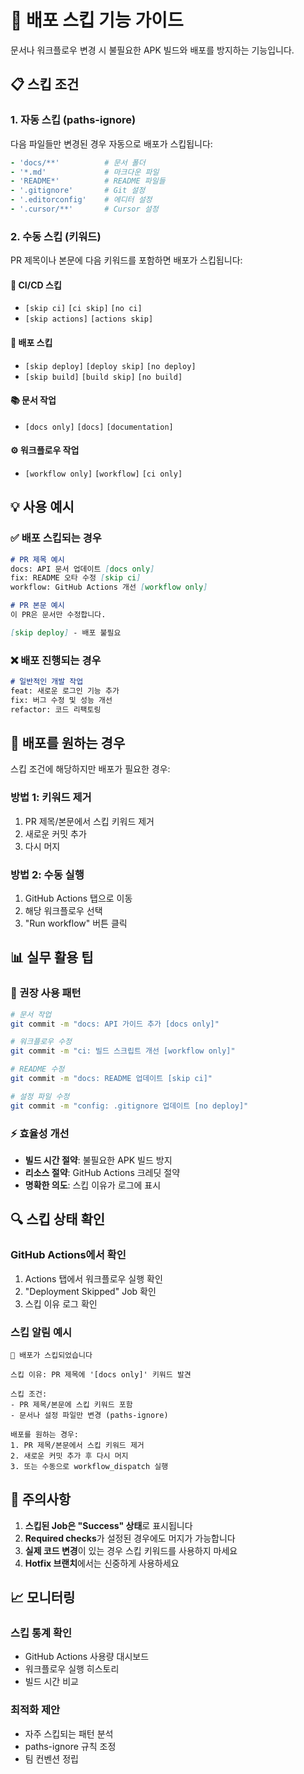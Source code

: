 # 🚫 배포 스킵 기능 가이드

문서나 워크플로우 변경 시 불필요한 APK 빌드와 배포를 방지하는 기능입니다.

## 📋 스킵 조건

### 1. **자동 스킵 (paths-ignore)**
다음 파일들만 변경된 경우 자동으로 배포가 스킵됩니다:

```yaml
- 'docs/**'          # 문서 폴더
- '*.md'             # 마크다운 파일
- 'README*'          # README 파일들
- '.gitignore'       # Git 설정
- '.editorconfig'    # 에디터 설정
- '.cursor/**'       # Cursor 설정
```

### 2. **수동 스킵 (키워드)**
PR 제목이나 본문에 다음 키워드를 포함하면 배포가 스킵됩니다:

#### 🔧 CI/CD 스킵
- `[skip ci]` `[ci skip]` `[no ci]`
- `[skip actions]` `[actions skip]`

#### 🚀 배포 스킵
- `[skip deploy]` `[deploy skip]` `[no deploy]`
- `[skip build]` `[build skip]` `[no build]`

#### 📚 문서 작업
- `[docs only]` `[docs]` `[documentation]`

#### ⚙️ 워크플로우 작업
- `[workflow only]` `[workflow]` `[ci only]`

## 💡 사용 예시

### ✅ 배포 스킵되는 경우

```markdown
# PR 제목 예시
docs: API 문서 업데이트 [docs only]
fix: README 오타 수정 [skip ci]
workflow: GitHub Actions 개선 [workflow only]
```

```markdown
# PR 본문 예시
이 PR은 문서만 수정합니다.

[skip deploy] - 배포 불필요
```

### ❌ 배포 진행되는 경우

```markdown
# 일반적인 개발 작업
feat: 새로운 로그인 기능 추가
fix: 버그 수정 및 성능 개선
refactor: 코드 리팩토링
```

## 🔄 배포를 원하는 경우

스킵 조건에 해당하지만 배포가 필요한 경우:

### 방법 1: 키워드 제거
1. PR 제목/본문에서 스킵 키워드 제거
2. 새로운 커밋 추가
3. 다시 머지

### 방법 2: 수동 실행
1. GitHub Actions 탭으로 이동
2. 해당 워크플로우 선택
3. "Run workflow" 버튼 클릭

## 📊 실무 활용 팁

### 🎯 권장 사용 패턴

```bash
# 문서 작업
git commit -m "docs: API 가이드 추가 [docs only]"

# 워크플로우 수정
git commit -m "ci: 빌드 스크립트 개선 [workflow only]"

# README 수정
git commit -m "docs: README 업데이트 [skip ci]"

# 설정 파일 수정
git commit -m "config: .gitignore 업데이트 [no deploy]"
```

### ⚡ 효율성 개선

- **빌드 시간 절약**: 불필요한 APK 빌드 방지
- **리소스 절약**: GitHub Actions 크레딧 절약
- **명확한 의도**: 스킵 이유가 로그에 표시

## 🔍 스킵 상태 확인

### GitHub Actions에서 확인
1. Actions 탭에서 워크플로우 실행 확인
2. "Deployment Skipped" Job 확인
3. 스킵 이유 로그 확인

### 스킵 알림 예시
```
🚫 배포가 스킵되었습니다

스킵 이유: PR 제목에 '[docs only]' 키워드 발견

스킵 조건:
- PR 제목/본문에 스킵 키워드 포함
- 문서나 설정 파일만 변경 (paths-ignore)

배포를 원하는 경우:
1. PR 제목/본문에서 스킵 키워드 제거
2. 새로운 커밋 추가 후 다시 머지
3. 또는 수동으로 workflow_dispatch 실행
```

## 🚨 주의사항

1. **스킵된 Job은 "Success" 상태**로 표시됩니다
2. **Required checks**가 설정된 경우에도 머지가 가능합니다
3. **실제 코드 변경**이 있는 경우 스킵 키워드를 사용하지 마세요
4. **Hotfix 브랜치**에서는 신중하게 사용하세요

## 📈 모니터링

### 스킵 통계 확인
- GitHub Actions 사용량 대시보드
- 워크플로우 실행 히스토리
- 빌드 시간 비교

### 최적화 제안
- 자주 스킵되는 패턴 분석
- paths-ignore 규칙 조정
- 팀 컨벤션 정립 